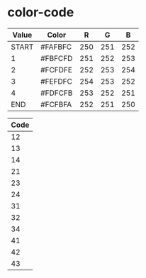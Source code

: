 # color-code

| Value | Color   | R   | G   | B   |
| ----- | ------- | --- | --- | --- |
| START | #FAFBFC | 250 | 251 | 252 |
| 1     | #FBFCFD | 251 | 252 | 253 |
| 2     | #FCFDFE | 252 | 253 | 254 |
| 3     | #FEFDFC | 254 | 253 | 252 |
| 4     | #FDFCFB | 253 | 252 | 251 |
| END   | #FCFBFA | 252 | 251 | 250 |


| Code |
| ---- |
| 12   |
| 13   |
| 14   |
| 21   |
| 23   |
| 24   |
| 31   |
| 32   |
| 34   |
| 41   |
| 42   |
| 43   |
